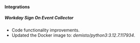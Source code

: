 #### Integrations

##### Workday Sign On Event Collector
- Code functionality improvements.
- Updated the Docker image to: *demisto/python3:3.12.7.117934*.